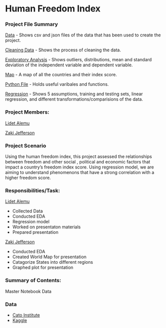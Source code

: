 # Human Freedom Index 

### Project File Summary
[Data](https://github.com/Lidetsal/MOD4_Project/tree/zj/Data) - Shows csv and json files of the data that has been used to create the project.

[Cleaning Data](https://github.com/Lidetsal/MOD4_Project/blob/zj/cleaning_data.ipynb) - Shows the process of cleaning the data.

[Exploratory Analysis](https://github.com/Lidetsal/MOD4_Project/blob/zj/exploratory_data_analysis.ipynb) - Shows outliers, distributions, mean and standard deviation of the independent variable and dependent variable.

[Map](https://github.com/Lidetsal/MOD4_Project/blob/zj/freedom_index_map.ipynb) - A map of all the countries and their index score.

[Python File](https://github.com/Lidetsal/MOD4_Project/blob/zj/functions.py) - Holds useful varibales and functions.

[Regression](https://github.com/Lidetsal/MOD4_Project/blob/zj/regression.ipynb) - Shows 5 assumptions, training and testing sets, linear regression, and different transformations/comparisions of the data.



### Project Members:
[Lidet Alemu](https://github.com/Lidetsal)

[Zaki Jefferson](https://github.com/jeffersonzaki)


### Project Scenario


Using the human freedom index, this project assessed the relationships between freedom and other social , political and economic factors that impact a country’s freedom index score. Using regression model, we are aiming to understand phenomenons that have a strong correlation with a higher freedom score. 
 

### Responsibilities/Task:
[Lidet Alemu](https://github.com/Lidetsal)
- Collected Data 
- Conducted EDA
- Regression model 
- Worked on presentaton materials 
- Prepared presentation

[Zaki Jefferson](https://github.com/jeffersonzaki)
- Conducted EDA
- Created World Map for presentation 
- Catagorize States into different regions
- Graphed plot for presentation


### Summary of Contents:
Master Notebook
Data

### Data
- [Cato Institute](https://www.cato.org/human-freedom-index-new)
- [Kaggle](https://www.kaggle.com/gsutters/the-human-freedom-index#hfi_cc_2019.csv)
